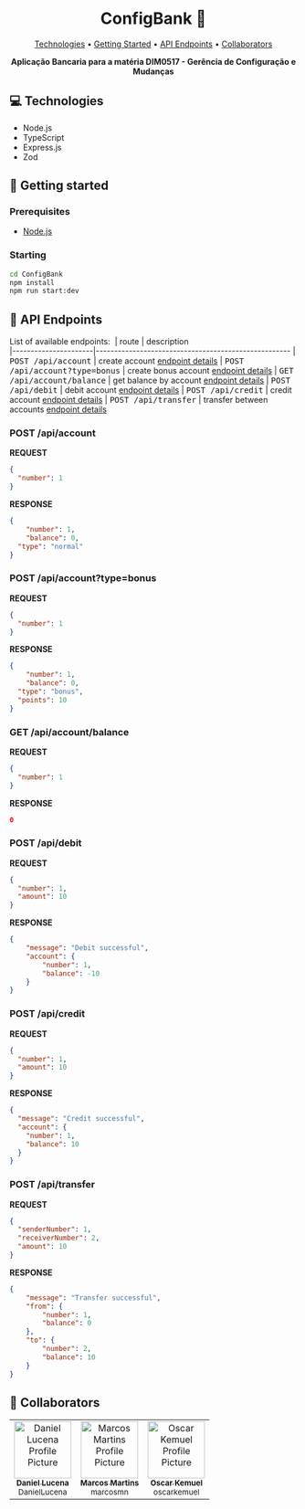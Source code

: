 <h1 align="center" style="font-weight: bold;">ConfigBank 🏦</h1>

<p align="center">
 <a href="#tech">Technologies</a> • 
 <a href="#started">Getting Started</a> • 
 <a href="#routes">API Endpoints</a> •
 <a href="#colab">Collaborators</a>
</p>

<p align="center">
    <b>Aplicação Bancaria para a matéria DIM0517 - Gerência de Configuração e Mudanças</b>
</p>

<h2 id="technologies">💻 Technologies</h2>

- Node.js
- TypeScript
- Express.js
- Zod

<h2 id="started">🚀 Getting started</h2>

<h3>Prerequisites</h3>

- [Node.js](https://nodejs.org/)

<h3>Starting</h3>

```bash
cd ConfigBank
npm install
npm run start:dev
```

<h2 id="routes">📍 API Endpoints</h2>

List of available endpoints:
​
| route               | description                                          
|----------------------|-----------------------------------------------------
| <kbd>POST /api/account</kbd>     | create account [endpoint details](#post-account-detail)
| <kbd>POST /api/account?type=bonus</kbd>     | create bonus account [endpoint details](#post-bonus-account-detail)
| <kbd>GET /api/account/balance</kbd>      | get balance by account [endpoint details](#get-balance-detail)
| <kbd>POST /api/debit</kbd>      | debit account [endpoint details](#post-debit-detail)
| <kbd>POST /api/credit</kbd>      | credit account [endpoint details](#post-credit-detail)
| <kbd>POST /api/transfer</kbd>      | transfer between accounts [endpoint details](#post-transfer-detail)



<h3 id="post-account-detail">POST /api/account</h3>

**REQUEST**
```json
{
  "number": 1
}
```

**RESPONSE**
```json
{
	"number": 1,
	"balance": 0,
  "type": "normal"
}
```

<h3 id="post-bonus-account-detail">POST /api/account?type=bonus</h3>

**REQUEST**
```json
{
  "number": 1
}
```

**RESPONSE**
```json
{
	"number": 1,
	"balance": 0,
  "type": "bonus",
  "points": 10
}
```

<h3 id="get-balance-detail">GET /api/account/balance</h3>

**REQUEST**
```json
{
  "number": 1
}
```

**RESPONSE**
```json
0
```

<h3 id="post-debit-detail">POST /api/debit</h3>

**REQUEST**
```json
{
  "number": 1,
  "amount": 10
}
```

**RESPONSE**
```json
{
	"message": "Debit successful",
	"account": {
		"number": 1,
		"balance": -10
	}
}
```

<h3 id="post-credit-detail">POST /api/credit</h3>

**REQUEST**
```json
{
  "number": 1,
  "amount": 10
}
```

**RESPONSE**
```json
{
  "message": "Credit successful",
  "account": {
    "number": 1,
    "balance": 10
  }
}
```

<h3 id="post-transfer-detail">POST /api/transfer</h3>

**REQUEST**
```json
{
  "senderNumber": 1,
  "receiverNumber": 2,
  "amount": 10
}
```

**RESPONSE**
```json
{
	"message": "Transfer successful",
	"from": {
		"number": 1,
		"balance": 0
	},
	"to": {
		"number": 2,
		"balance": 10
	}
}
```

<h2 id="colab">🤝 Collaborators</h2>

<table>
  <tr>
    <td align="center">
      <a href="https://github.com/DanielLucena">
        <img src="https://avatars.githubusercontent.com/u/12564417?v=4" width="100px;" alt="Daniel Lucena Profile Picture"/><br>
        <sub>
          <b>Daniel Lucena</b>
          <br>
            DanielLucena
        </sub>
      </a>
    </td>
    <td align="center">
      <a href="https://github.com/marcosmn">
        <img src="https://avatars.githubusercontent.com/u/30351698?v=4" width="100px;" alt="Marcos Martins Profile Picture"/><br>
        <sub>
          <b>Marcos Martins</b>
          <br>
          marcosmn
        </sub>
      </a>
    </td>
    <td align="center">
      <a href="https://github.com/oscarkemuel">
        <img src="https://avatars.githubusercontent.com/u/34771800?v=4" width="100px;" alt="Oscar Kemuel Profile Picture"/><br>
        <sub>
          <b>Oscar Kemuel</b>
          <br>
          oscarkemuel
        </sub>
      </a>
    </td>
  </tr>
</table>
